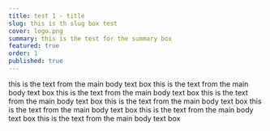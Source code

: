 ```yaml
---
title: test 1 - title
slug: this is th slug box test
cover: logo.png
summary: this is the test for the summary box
featured: true
order: 1
published: true
---
```


this is the text from the main body text box
this is the text from the main body text box
this is the text from the main body text box
this is the text from the main body text box
this is the text from the main body text box
this is the text from the main body text box
this is the text from the main body text box
this is the text from the main body text box
